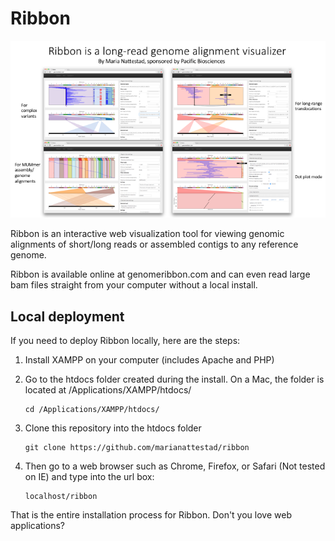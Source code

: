 # Ribbon
![Ribbon gallery](/images/gallery.png)

Ribbon is an interactive web visualization tool for viewing genomic alignments of short/long reads or assembled contigs to any reference genome. 



Ribbon is available online at genomeribbon.com and can even read large bam files straight from your computer without a local install. 

## Local deployment
If you need to deploy Ribbon locally, here are the steps:
1. Install XAMPP on your computer (includes Apache and PHP)
2. Go to the htdocs folder created during the install. On a Mac, the folder is located at /Applications/XAMPP/htdocs/

   ```
   cd /Applications/XAMPP/htdocs/
   ```

3. Clone this repository into the htdocs folder

   ```
   git clone https://github.com/marianattestad/ribbon
   ```

4. Then go to a web browser such as Chrome, Firefox, or Safari (Not tested on IE) and type into the url box:

   ```
   localhost/ribbon
   ```

That is the entire installation process for Ribbon. Don't you love web applications?
